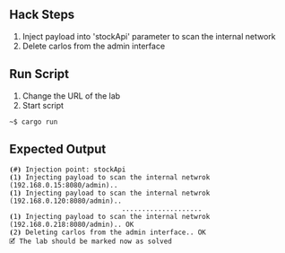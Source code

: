 ## Hack Steps

1. Inject payload into 'stockApi' parameter to scan the internal network
2. Delete carlos from the admin interface

## Run Script

1. Change the URL of the lab
2. Start script

```
~$ cargo run
```

## Expected Output

```
⦗#⦘ Injection point: stockApi
⦗1⦘ Injecting payload to scan the internal netwrok (192.168.0.15:8080/admin)..
⦗1⦘ Injecting payload to scan the internal netwrok (192.168.0.120:8080/admin)..
                            ....................
⦗1⦘ Injecting payload to scan the internal netwrok (192.168.0.218:8080/admin).. OK
⦗2⦘ Deleting carlos from the admin interface.. OK
🗹 The lab should be marked now as solved
```
